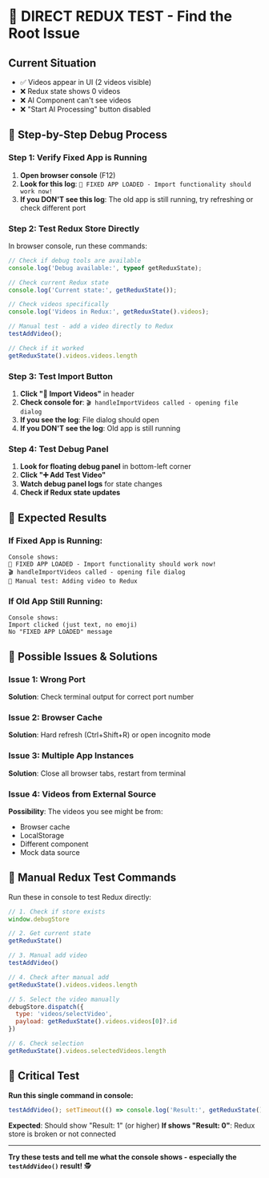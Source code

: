 # 🧪 **DIRECT REDUX TEST - Find the Root Issue**

## Current Situation
- ✅ Videos appear in UI (2 videos visible)
- ❌ Redux state shows 0 videos
- ❌ AI Component can't see videos
- ❌ "Start AI Processing" button disabled

## 🔬 **Step-by-Step Debug Process**

### **Step 1: Verify Fixed App is Running**
1. **Open browser console** (F12)
2. **Look for this log**: `🚨 FIXED APP LOADED - Import functionality should work now!`
3. **If you DON'T see this log**: The old app is still running, try refreshing or check different port

### **Step 2: Test Redux Store Directly**
In browser console, run these commands:

```javascript
// Check if debug tools are available
console.log('Debug available:', typeof getReduxState);

// Check current Redux state
console.log('Current state:', getReduxState());

// Check videos specifically
console.log('Videos in Redux:', getReduxState().videos);

// Manual test - add a video directly to Redux
testAddVideo();

// Check if it worked
getReduxState().videos.videos.length
```

### **Step 3: Test Import Button**
1. **Click "📁 Import Videos"** in header
2. **Check console for**: `🎬 handleImportVideos called - opening file dialog`
3. **If you see the log**: File dialog should open
4. **If you DON'T see the log**: Old app is still running

### **Step 4: Test Debug Panel**
1. **Look for floating debug panel** in bottom-left corner
2. **Click "➕ Add Test Video"** 
3. **Watch debug panel logs** for state changes
4. **Check if Redux state updates**

## 🎯 **Expected Results**

### **If Fixed App is Running:**
```
Console shows:
🚨 FIXED APP LOADED - Import functionality should work now!
🎬 handleImportVideos called - opening file dialog
🧪 Manual test: Adding video to Redux
```

### **If Old App Still Running:**
```
Console shows:
Import clicked (just text, no emoji)
No "FIXED APP LOADED" message
```

## 🚨 **Possible Issues & Solutions**

### **Issue 1: Wrong Port**
**Solution**: Check terminal output for correct port number

### **Issue 2: Browser Cache**
**Solution**: Hard refresh (Ctrl+Shift+R) or open incognito mode

### **Issue 3: Multiple App Instances**
**Solution**: Close all browser tabs, restart from terminal

### **Issue 4: Videos from External Source**
**Possibility**: The videos you see might be from:
- Browser cache
- LocalStorage
- Different component
- Mock data source

## 🧪 **Manual Redux Test Commands**

Run these in console to test Redux directly:

```javascript
// 1. Check if store exists
window.debugStore

// 2. Get current state
getReduxState()

// 3. Manual add video
testAddVideo()

// 4. Check after manual add
getReduxState().videos.videos.length

// 5. Select the video manually
debugStore.dispatch({
  type: 'videos/selectVideo', 
  payload: getReduxState().videos.videos[0]?.id
})

// 6. Check selection
getReduxState().videos.selectedVideos.length
```

## 🎯 **Critical Test**

**Run this single command in console:**
```javascript
testAddVideo(); setTimeout(() => console.log('Result:', getReduxState().videos.videos.length), 200);
```

**Expected**: Should show "Result: 1" (or higher)
**If shows "Result: 0"**: Redux store is broken or not connected

---

**Try these tests and tell me what the console shows - especially the `testAddVideo()` result!** 🕵️